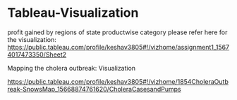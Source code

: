 # Tableau-Visualization
profit gained by regions of state productwise category please refer here for the visualization: 
 https://public.tableau.com/profile/keshav3805#!/vizhome/assignment1_15674017473350/Sheet2
 
Mapping the cholera outbreak: Visualization

 https://public.tableau.com/profile/keshav3805#!/vizhome/1854CholeraOutbreak-SnowsMap_15668874761620/CholeraCasesandPumps
